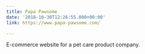 ```yaml
---
title: Papa Pawsome
date: '2018-10-30T12:26:55.000+00:00'
link: https://www.papa-pawsome.com/

---
```

E-commerce website for a pet care product company.